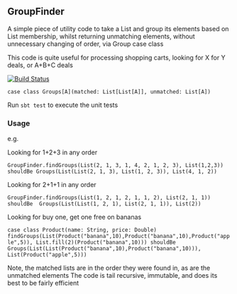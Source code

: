 
## GroupFinder

A simple piece of utility code to take a List and group its elements based on List membership, 
whilst returning unmatching elements, without unnecessary changing of order, via Group case class

This code is quite useful for processing shopping carts, looking for X for Y deals, or A+B+C deals

[![Build Status](https://travis-ci.org/fancellu/GroupFinder.svg?branch=master)](https://travis-ci.org/fancellu/GroupFinder)

`case class Groups[A](matched: List[List[A]], unmatched: List[A])`

Run `sbt test` to execute the unit tests

### Usage

e.g.

Looking for 1+2+3 in any order
 
`GroupFinder.findGroups(List(2, 1, 3, 1, 4, 2, 1, 2, 3), List(1,2,3)) shouldBe
           Groups(List(List(2, 1, 3), List(1, 2, 3)), List(4, 1, 2))`
 
Looking for 2+1+1 in any order 
 
`GroupFinder.findGroups(List(1, 2, 1, 2, 1, 1, 2), List(2, 1, 1)) shouldBe 
    Groups(List(List(1, 2, 1), List(2, 1, 1)), List(2))`
    
Looking for buy one, get one free on bananas    

`case class Product(name: String, price: Double)
         findGroups(List(Product("banana",10),Product("banana",10),Product("apple",5)), List.fill(2)(Product("banana",10))) shouldBe         
           Groups(List(List(Product("banana",10),Product("banana",10))), List(Product("apple",5)))`    
  
Note, the matched lists are in the order they were found in, as are the unmatched elements
The code is tail recursive, immutable, and does its best to be fairly efficient

